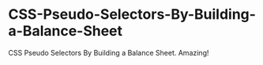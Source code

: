 # CSS-Pseudo-Selectors-By-Building-a-Balance-Sheet
CSS Pseudo Selectors By Building a Balance Sheet. Amazing! 
